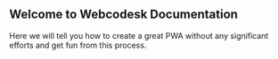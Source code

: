 ## Welcome to Webcodesk Documentation

Here we will tell you how to create a great PWA without any significant efforts and get fun from this process.